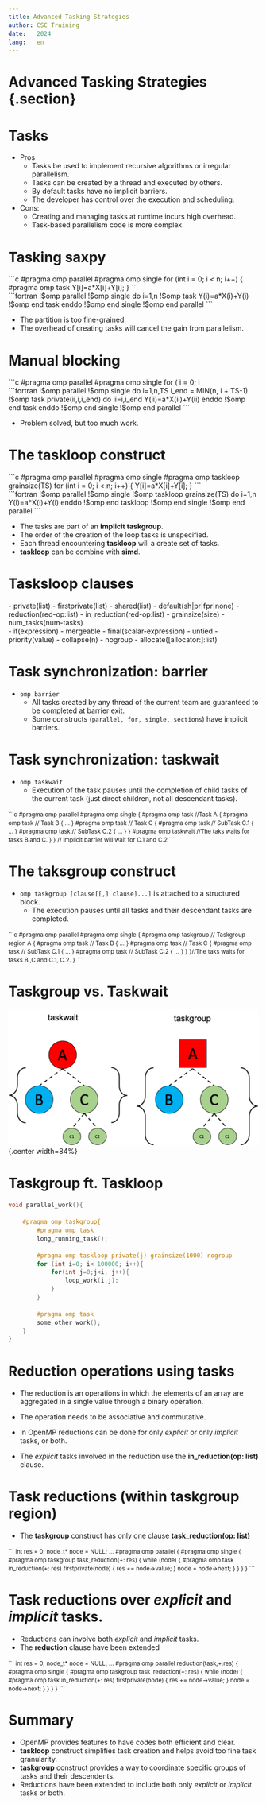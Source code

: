 ```yaml
---
title: Advanced Tasking Strategies
author: CSC Training
date:   2024
lang:   en
---
```


# Advanced Tasking Strategies {.section}


# Tasks 

 - Pros
    - Tasks be used to implement recursive algorithms  or irregular parallelism.
    - Tasks can be created by a thread and executed by others.
    - By default tasks have no implicit barriers. 
    - The developer has control over the execution and scheduling. 
 - Cons:
    - Creating and managing tasks at runtime incurs high overhead.
    - Task-based parallelism code is more complex.

# Tasking **saxpy** 

<div class="column">
```c
#pragma omp parallel
#pragma omp single
for (int i = 0; i < n; i++) {
    #pragma omp task
    Y[i]=a*X[i]+Y[i];
}
```
</div>
<div class="column">
```fortran
!$omp parallel
!$omp single
 do i=1,n
    !$omp task
      Y(i)=a*X(i)+Y(i)
    !$omp end task
enddo
!$omp end single
!$omp end parallel
```
</div>

- The partition is too fine-grained.
- The overhead of creating tasks will cancel the gain from parallelism.

# Manual blocking

<div class="column">
```c
#pragma omp parallel
#pragma omp single
for ( i = 0; i<n; i+=TS) {
  i_end = n < (i+TS)?n:i+TS;
  #pragma omp task private(ii,i,i_end)
  for(ii=i; i<i_end;ii++) {
    Y[ii]=a*X[ii]+Y[ii];
  }  
}
```
</div>
<div class="column">
```fortran
!$omp parallel
!$omp single
do i=1,n,TS 
   i_end = MIN(n, i + TS-1)
   !$omp task private(ii,i,i_end)
   do ii=i,i_end
      Y(ii)=a*X(ii)+Y(ii)
   enddo
   !$omp end task
enddo
!$omp end single
!$omp end parallel
```
</div>

 - Problem solved, but too much work.

# The **taskloop** construct

<div class="column">
```c
#pragma omp parallel
#pragma omp single
#pragma omp taskloop grainsize(TS)
for (int i = 0; i < n; i++) {
    Y[i]=a*X[i]+Y[i];
}
```
</div>
<div class="column">
```fortran
!$omp parallel
!$omp single
!$omp taskloop grainsize(TS)
do i=1,n
      Y(i)=a*X(i)+Y(i)
enddo
!$omp end taskloop
!$omp end single
!$omp end parallel
```
</div>

- The tasks are part of an **implicit taskgroup**. 
- The order of the creation of the loop tasks is unspecified. 
- Each thread encountering **taskloop** will a create set of tasks.
- **taskloop** can be combine with **simd**.

# Tasksloop clauses

<div class="column">
 - private(list)
 - firstprivate(list)
 - shared(list)
 - default(sh|pr|fpr|none)
 - reduction(red-op:list)
 - in_reduction(red-op:list)
 - grainsize(size)
 - num_tasks(num-tasks)
</div>
<div class="column">
- if(expression)
- mergeable
- final(scalar-expression)
- untied
- priority(value)
- collapse(n)
- nogroup
- allocate([allocator:]:list)
</div>


# Task synchronization: **barrier**
 - `omp barrier` 
    - All tasks created by any thread of the current team are guaranteed to be completed at barrier exit.
    - Some constructs (`parallel, for, single, sections`) have implicit barriers.

# Task synchronization: **taskwait**
 - `omp taskwait` 
    - Execution of the task pauses until the completion of child tasks of the current task (just direct children, not all descendant tasks).
<small>
```c
#pragma omp parallel
#pragma omp single
{
    #pragma omp task //Task A
    {
        #pragma omp task // Task B
        { ... }
        #pragma omp task // Task C
        {  
            #pragma omp task // SubTask C.1
            { ... }
            #pragma omp task // SubTask C.2
            { ... }
        }
        #pragma omp taskwait //The taks waits for tasks B and C. 
    }
} // implicit barrier will wait for C.1 and C.2
``` 
</small>

# The **taksgroup** construct 
- `omp taskgroup [clause[[,] clause]...]` is attached to a structured block.
    -  The execution pauses until all tasks and their descendant tasks are completed.
<small>
```c
#pragma omp parallel
#pragma omp single
{
    #pragma omp taskgroup // Taskgroup region A
    {
        #pragma omp task // Task B
        { ... }
        #pragma omp task // Task C
        {  
            #pragma omp task // SubTask C.1
            { ... }
            #pragma omp task // SubTask C.2
            { ... }
        }  
    }//The taks waits for tasks B ,C and C.1, C.2.
}  
``` 
</small>

# Taskgroup vs. Taskwait

![](img/tyskwvstskgr.png){.center width=84%}

# Taskgroup ft. Taskloop
```c
void parallel_work(){

    #pragma omp taskgroup{
        #pragma omp task
        long_running_task();

        #pragma omp taskloop private(j) grainsize(1000) nogroup
        for (int i=0; i< 100000; i++){
            for(int j=0;j<i, j++){
                loop_work(i,j);
            }
        }

        #pragma omp task 
        some_other_work();
    }
}
```

# Reduction operations using tasks
- The reduction is an operations in which the elements of an array are aggregated in a single value through a binary operation. 
- The operation needs to be associative and commutative. 

- In OpenMP reductions can be done for only *explicit* or only *implicit* tasks, or both.
- The *explicit* tasks involved in the reduction use the **in_reduction(op: list)** clause.

# Task reductions (within taskgroup region)
 - The **taskgroup** construct has only one clause **task_reduction(op: list)** 
 
<small>
```
int res = 0;
node_t* node = NULL;
...
#pragma omp parallel
{
    #pragma omp single
    {
        #pragma omp taskgroup task_reduction(+: res)
        { 
            while (node) {
                #pragma omp task in_reduction(+: res) firstprivate(node)
                { 
                    res += node->value;
                }
                node = node->next;
            }
        } 
    }
}
``` 
</small>

# Task reductions over  *explicit* and *implicit* tasks.
 - Reductions can involve both *explicit* and *implicit* tasks.
 - The **reduction** clause have been extended
 
<small>
```
int res = 0;
node_t* node = NULL;
...
#pragma omp parallel reduction(task,+:res)
{
    #pragma omp single
    {
        #pragma omp taskgroup task_reduction(+: res)
        { 
            while (node) {
                #pragma omp task in_reduction(+: res) firstprivate(node)
                { 
                    res += node->value;
                }
                node = node->next;
            }
        } 
    }
}
``` 
</small>


# Summary

- OpenMP provides features to have codes  both efficient and clear.
- **taskloop** construct simplifies task creation and helps avoid too fine task granularity.
- **taskgroup** construct provides a way to coordinate specific groups of tasks and their descendents.
- Reductions have been extended to include both only *explicit* or *implicit* tasks or both. 

